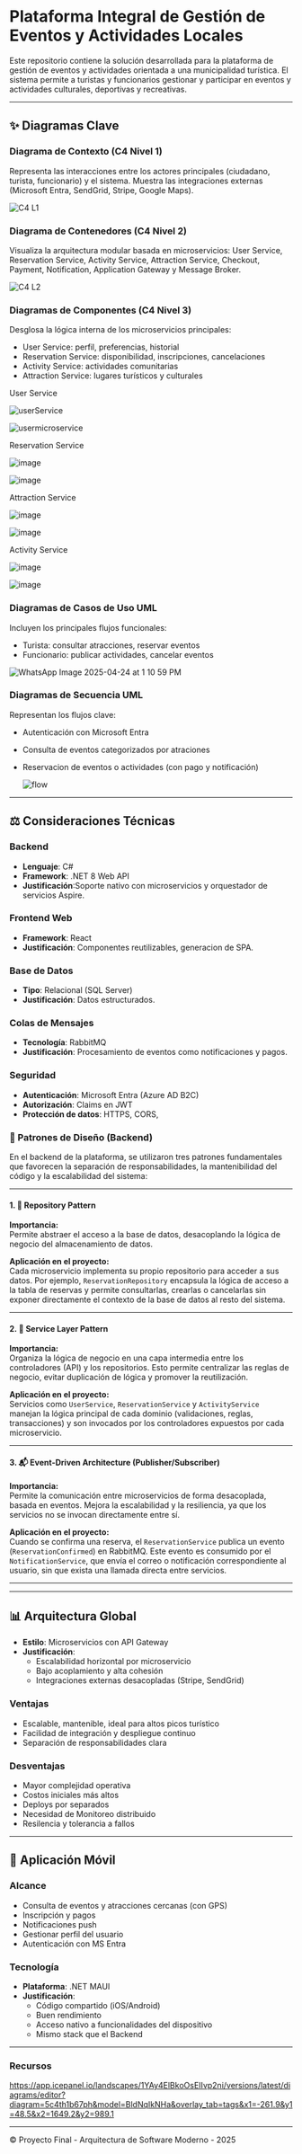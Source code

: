 # Plataforma Integral de Gestión de Eventos y Actividades Locales

Este repositorio contiene la solución desarrollada para la plataforma de gestión de eventos y actividades orientada a una municipalidad turística. El sistema permite a turistas y funcionarios gestionar y participar en eventos y actividades culturales, deportivas y recreativas.

---

## ✨ Diagramas Clave

### Diagrama de Contexto (C4 Nivel 1)
Representa las interacciones entre los actores principales (ciudadano, turista, funcionario) y el sistema. Muestra las integraciones externas (Microsoft Entra, SendGrid, Stripe, Google Maps).

![C4 L1](https://github.com/user-attachments/assets/f5b62603-2661-4fc5-82d9-8f3587a3cf0d)

### Diagrama de Contenedores (C4 Nivel 2)
Visualiza la arquitectura modular basada en microservicios: User Service, Reservation Service, Activity Service, Attraction Service, Checkout, Payment, Notification, Application Gateway y Message Broker.

![C4 L2](https://github.com/user-attachments/assets/fcfb80ac-326f-46f7-ba54-95353525f925)


### Diagramas de Componentes (C4 Nivel 3)
Desglosa la lógica interna de los microservicios principales:
- User Service: perfil, preferencias, historial
- Reservation Service: disponibilidad, inscripciones, cancelaciones
- Activity Service: actividades comunitarias
- Attraction Service: lugares turísticos y culturales

User Service

![userService](https://github.com/user-attachments/assets/38254570-cbab-4cb6-a00b-668aa7792ce0)

![usermicroservice](https://github.com/user-attachments/assets/176b81b2-3d21-44d0-8acc-f078f2b0f41e)

Reservation Service

![image](https://github.com/user-attachments/assets/41c58886-a710-4009-9fb7-66779f65b9bc)

![image](https://github.com/user-attachments/assets/8b9c3f45-7c9e-43a9-9924-043d48986f2f)

Attraction Service

![image](https://github.com/user-attachments/assets/77fee551-0ad7-4107-85c0-556fd42ed66d)

![image](https://github.com/user-attachments/assets/d57734d6-e718-4015-9be6-fcdfb9d5d225)

Activity Service

![image](https://github.com/user-attachments/assets/3d817ed3-f054-431a-80c4-2bfef6139cae)

![image](https://github.com/user-attachments/assets/ee4e19fb-51f5-45a8-a741-544c4dca5f65)





### Diagramas de Casos de Uso UML
Incluyen los principales flujos funcionales:
- Turista: consultar atracciones, reservar eventos
- Funcionario: publicar actividades, cancelar eventos

![WhatsApp Image 2025-04-24 at 1 10 59 PM](https://github.com/user-attachments/assets/441fed1b-5ebd-40d7-a395-ab0c1f5ad0f8)


### Diagramas de Secuencia UML
Representan los flujos clave:
- Autenticación con Microsoft Entra
- Consulta de eventos categorizados por atraciones
- Reservacion de eventos o actividades (con pago y notificación)

  ![flow](https://github.com/user-attachments/assets/e6a0c1b3-e0a2-407c-883a-d34def1feb7d)




---

## ⚖️ Consideraciones Técnicas

### Backend
- **Lenguaje**: C#
- **Framework**: .NET 8 Web API
- **Justificación**:Soporte nativo con microservicios y orquestador de servicios Aspire.

### Frontend Web
- **Framework**: React
- **Justificación**: Componentes reutilizables, generacion de SPA.

### Base de Datos
- **Tipo**: Relacional (SQL Server)
- **Justificación**: Datos estructurados.

### Colas de Mensajes
- **Tecnología**: RabbitMQ
- **Justificación**: Procesamiento de eventos como notificaciones y pagos.

### Seguridad
- **Autenticación**: Microsoft Entra (Azure AD B2C)
- **Autorización**: Claims en JWT
- **Protección de datos**: HTTPS, CORS,

### 🧩 Patrones de Diseño (Backend)

En el backend de la plataforma, se utilizaron tres patrones fundamentales que favorecen la separación de responsabilidades, la mantenibilidad del código y la escalabilidad del sistema:

---

#### 1. 🧱 Repository Pattern

**Importancia:**  
Permite abstraer el acceso a la base de datos, desacoplando la lógica de negocio del almacenamiento de datos.

**Aplicación en el proyecto:**  
Cada microservicio implementa su propio repositorio para acceder a sus datos. Por ejemplo, `ReservationRepository` encapsula la lógica de acceso a la tabla de reservas y permite consultarlas, crearlas o cancelarlas sin exponer directamente el contexto de la base de datos al resto del sistema.

---

#### 2. 🧠 Service Layer Pattern

**Importancia:**  
Organiza la lógica de negocio en una capa intermedia entre los controladores (API) y los repositorios. Esto permite centralizar las reglas de negocio, evitar duplicación de lógica y promover la reutilización.

**Aplicación en el proyecto:**  
Servicios como `UserService`, `ReservationService` y `ActivityService` manejan la lógica principal de cada dominio (validaciones, reglas, transacciones) y son invocados por los controladores expuestos por cada microservicio.

---

#### 3. 📬 Event-Driven Architecture (Publisher/Subscriber)

**Importancia:**  
Permite la comunicación entre microservicios de forma desacoplada, basada en eventos. Mejora la escalabilidad y la resiliencia, ya que los servicios no se invocan directamente entre sí.

**Aplicación en el proyecto:**  
Cuando se confirma una reserva, el `ReservationService` publica un evento (`ReservationConfirmed`) en RabbitMQ. Este evento es consumido por el `NotificationService`, que envía el correo o notificación correspondiente al usuario, sin que exista una llamada directa entre servicios.

---



---

## 📊 Arquitectura Global

- **Estilo**: Microservicios con API Gateway
- **Justificación**:
  - Escalabilidad horizontal por microservicio
  - Bajo acoplamiento y alta cohesión
  - Integraciones externas desacopladas (Stripe, SendGrid)

### Ventajas
- Escalable, mantenible, ideal para altos picos turístico
- Facilidad de integración y despliegue continuo
- Separación de responsabilidades clara

### Desventajas
- Mayor complejidad operativa
- Costos iniciales más altos
- Deploys por separados
- Necesidad de Monitoreo distribuido
- Resilencia y tolerancia a fallos

---

## 📱 Aplicación Móvil

### Alcance
- Consulta de eventos y atracciones cercanas (con GPS)
- Inscripción y pagos
- Notificaciones push
- Gestionar perfil del usuario
- Autenticación con MS Entra

### Tecnología
- **Plataforma**: .NET MAUI
- **Justificación**:
  - Código compartido (iOS/Android)
  - Buen rendimiento
  - Acceso nativo a funcionalidades del dispositivo
  - Mismo stack que el Backend

---

### Recursos

https://app.icepanel.io/landscapes/1YAy4ElBkoOsEIIvp2ni/versions/latest/diagrams/editor?diagram=5c4th1b67ph&model=BldNqIkNHa&overlay_tab=tags&x1=-261.9&y1=48.5&x2=1649.2&y2=989.1


---

© Proyecto Final - Arquitectura de Software Moderno - 2025

